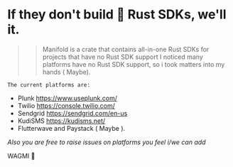 # If they don't build 🦀 Rust SDKs, we'll it.

>> Manifold is a crate that contains all-in-one Rust SDKs for projects that have no Rust SDK support
>I noticed many platforms have no Rust SDK support, so i took matters into my hands ( Maybe).


``` The current platforms are: ```

* Plunk https://www.useplunk.com/
* Twilio https://console.twilio.com/
* Sendgrid https://sendgrid.com/en-us
* KudiSMS https://kudisms.net/
* Flutterwave and Paystack ( Maybe ).



*Also you are free to raise issues on platforms you feel i/we can add* 

WAGMI 🚀





